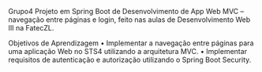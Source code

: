 Grupo4
Projeto em Spring Boot de Desenvolvimento de App Web MVC – navegação entre páginas e login, feito nas aulas de Desenvolvimento Web III na FatecZL.

Objetivos de Aprendizagem • Implementar a navegação entre páginas para uma aplicação Web no STS4 utilizando a arquitetura MVC. • Implementar requisitos de autenticação e autorização utilizando o Spring Boot Security.
